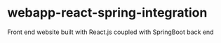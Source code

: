 # webapp-react-spring-integration
Front end website built with React.js coupled with SpringBoot back end
